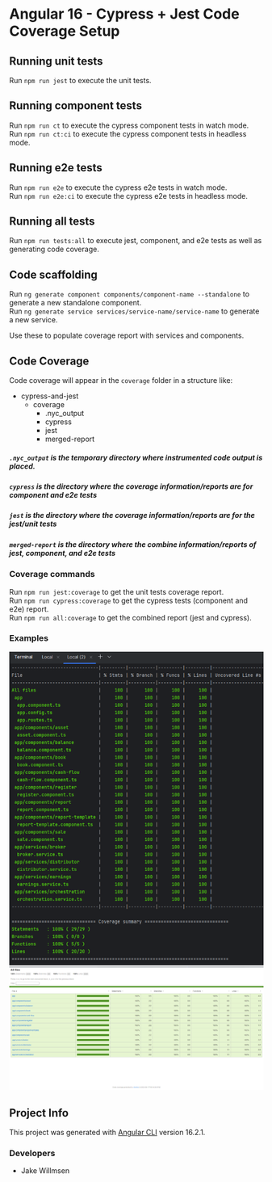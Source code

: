 # Angular 16 - Cypress + Jest Code Coverage Setup

## Running unit tests

Run `npm run jest` to execute the unit tests.

## Running component tests

Run `npm run ct` to execute the cypress component tests in watch mode.\
Run `npm run ct:ci` to execute the cypress component tests in headless mode.

## Running e2e tests

Run `npm run e2e` to execute the cypress e2e tests in watch mode.\
Run `npm run e2e:ci` to execute the cypress e2e tests in headless mode.

## Running all tests

Run `npm run tests:all` to execute jest, component, and e2e tests as well as generating code coverage.

## Code scaffolding

Run `ng generate component components/component-name --standalone` to generate a new standalone component.\
Run `ng generate service services/service-name/service-name` to generate a new service.

Use these to populate coverage report with services and components.

## Code Coverage

Code coverage will appear in the `coverage` folder in a structure like:
- cypress-and-jest
  - coverage
    - .nyc_output
    - cypress
    - jest
    - merged-report

##### `.nyc_output` is the temporary directory where instrumented code output is placed.
##### `cypress` is the directory where the coverage information/reports are for component and e2e tests
##### `jest` is the directory where the coverage information/reports are for the jest/unit tests
##### `merged-report` is the directory where the combine information/reports of jest, component, and e2e tests

### Coverage commands
Run `npm run jest:coverage` to get the unit tests coverage report.\
Run `npm run cypress:coverage` to get the cypress tests (component and e2e) report.\
Run `npm run all:coverage` to get the combined report (jest and cypress).

### Examples
![cli-code-coverage](src/assets/images/cli-code-coverage.png)
![html-code-coverage](src/assets/images/html-code-coverage.png)

## Project Info

This project was generated with [Angular CLI](https://github.com/angular/angular-cli) version 16.2.1.

### Developers
- Jake Willmsen
